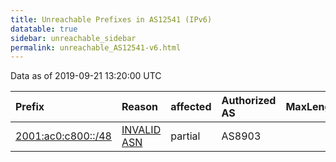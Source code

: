 ```yaml
---
title: Unreachable Prefixes in AS12541 (IPv6)
datatable: true
sidebar: unreachable_sidebar
permalink: unreachable_AS12541-v6.html
---
```


Data as of 2019-09-21 13:20:00 UTC


<div class="datatable-begin"></div>

| Prefix                                                         | Reason                                                                                                    | affected   | Authorized AS   |   MaxLength | Anchor                                         |   unreachable /48s |
|:---------------------------------------------------------------|:----------------------------------------------------------------------------------------------------------|:-----------|:----------------|------------:|:-----------------------------------------------|-------------------:|
| [2001:ac0:c800::/48](https://stat.ripe.net/2001:ac0:c800::/48) | [INVALID ASN](https://rpki-validator.ripe.net/announcement-preview?asn=AS12541&prefix=2001:ac0:c800::/48) | partial    | AS8903          |          32 | [RIPE](unreachable_RIPE_NCC_RPKI_Root-v6.html) |                  1 |

<div class="datatable-end"></div>